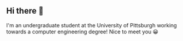 ## Hi there 👋

I'm an undergraduate student at the University of Pittsburgh working towards a computer engineering degree!
Nice to meet you 😀
